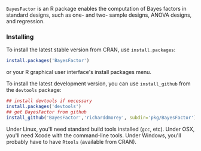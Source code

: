 `BayesFactor` is an R package enables the computation of Bayes factors in standard designs, such as one- and two- sample designs, ANOVA designs, and regression.

### Installing

To install the latest stable version from CRAN, use `install.packages`:

```R
install.packages('BayesFactor')
```
or your R graphical user interface's install packages menu.

To install the latest development version, you can use `install_github` from the `devtools` package:

```R
## install devtools if necessary
install.packages('devtools')
## get BayesFactor from github
install_github('BayesFactor','richarddmorey', subdir='pkg/BayesFactor')
```

Under Linux, you'll need standard build tools installed (`gcc`, etc).
Under OSX, you'll need Xcode with the command-line tools.
Under Windows, you'll probably have to have `Rtools` (available from CRAN).
